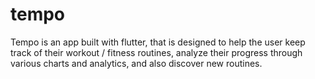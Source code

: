 # tempo
Tempo is an app built with flutter, that is designed to help the user keep track of their workout / fitness routines, analyze their progress through various charts and analytics, and also discover new routines.
